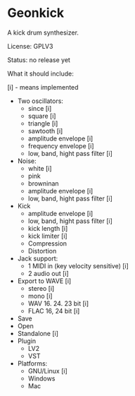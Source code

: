 # Geonkick

A kick drum synthesizer.

License: GPLV3

Status: no release yet

What it should include:

[i] - means implemented

* Two oscillators:
     - since [i]
     - square [i]
     - triangle [i]
     - sawtooth [i]
     - amplitude envelope [i]
     - frequency envelope [i]
     - low, band, hight pass filter [i]
* Noise:
     - white [i]
     - pink
     - browninan
     - amplitude envelope [i]
     - low, band, hight pass filter [i]
* Kick
     - amplitude envelope [i]
     - low, band, hight pass filter [i]
     - kick length [i]
     - kick limiter [i]
     - Compression
     - Distortion
* Jack support:
     - 1 MIDI in (key velocity sensitive) [i]
     - 2 audio out [i]
* Export to WAVE [i]
     - stereo [i]
     - mono [i]
     - WAV 16. 24. 23 bit [i]
     - FLAC 16, 24 bit [i]
* Save
* Open
* Standalone [i]
* Plugin
     - LV2
     - VST
* Platforms:
     - GNU/Linux [i]
     - Windows
     - Mac

